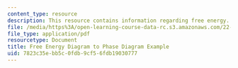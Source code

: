 ```yaml
---
content_type: resource
description: This resource contains information regarding free energy.
file: /media/https%3A/open-learning-course-data-rc.s3.amazonaws.com/22-14-materials-in-nuclear-engineering-spring-2015/7823c35ebb5c0fdb9cf56fdb19030777_MIT22_14S15_FreeEnergyDiag.pdf
file_type: application/pdf
resourcetype: Document
title: Free Energy Diagram to Phase Diagram Example
uid: 7823c35e-bb5c-0fdb-9cf5-6fdb19030777
---
```

